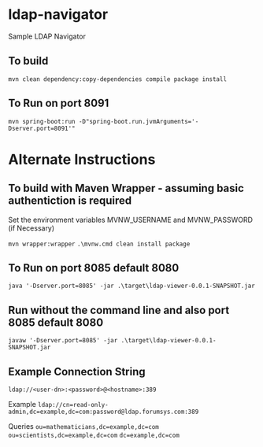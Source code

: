 # ldap-navigator

Sample LDAP Navigator 

## To build  

`mvn clean dependency:copy-dependencies compile package install`

## To Run on port 8091

`mvn spring-boot:run -D"spring-boot.run.jvmArguments='-Dserver.port=8091'"`

# Alternate Instructions

## To build with Maven Wrapper - assuming basic authentiction is required
Set the environment variables MVNW_USERNAME and MVNW_PASSWORD (if Necessary)

`mvn wrapper:wrapper`
`.\mvnw.cmd clean install package`

## To Run on port 8085 default 8080

`java '-Dserver.port=8085' -jar .\target\ldap-viewer-0.0.1-SNAPSHOT.jar`

## Run without the command line and also port 8085 default 8080

`javaw '-Dserver.port=8085' -jar .\target\ldap-viewer-0.0.1-SNAPSHOT.jar`

## Example Connection String

`ldap://<user-dn>:<password>@<hostname>:389`

Example
`ldap://cn=read-only-admin,dc=example,dc=com:password@ldap.forumsys.com:389`

Queries
`ou=mathematicians,dc=example,dc=com`
`ou=scientists,dc=example,dc=com`
`dc=example,dc=com`
